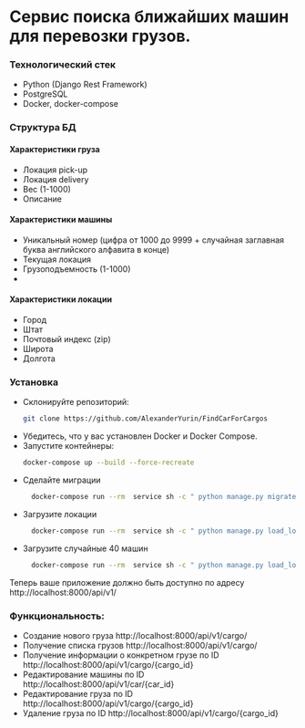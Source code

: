 # Сервис поиска ближайших машин для перевозки грузов.

### Технологический стек

- Python (Django Rest Framework)
- PostgreSQL
- Docker, docker-compose

### Структура БД

#### Характеристики груза

- Локация pick-up
- Локация delivery
- Вес (1-1000)
- Описание

#### Характеристики машины

- Уникальный номер (цифра от 1000 до 9999 + случайная заглавная буква английского алфавита в конце)
- Текущая локация
- Грузоподъемность (1-1000)
- 
#### Характеристики локации
- Город
- Штат
- Почтовый индекс (zip)
- Широта
- Долгота

### Установка

- Склонируйте репозиторий:
  ```bash
  git clone https://github.com/AlexanderYurin/FindCarForCargos
  ```
- Убедитесь, что у вас установлен Docker и Docker Compose.
- Запустите контейнеры:
    ```bash
    docker-compose up --build --force-recreate
    ```
- Сделайте миграции
  ```bash
    docker-compose run --rm  service sh -c " python manage.py migrate" 
  ```
- Загрузите локации
  ```bash
    docker-compose run --rm  service sh -c " python manage.py load_locations"
  ```
- Загрузите случайные 40 машин
  ```bash
    docker-compose run --rm  service sh -c " python manage.py load_locations"
  ```
Теперь ваше приложение должно быть доступно по адресу
http://localhost:8000/api/v1/


### Функциональность:

- Создание нового груза http://localhost:8000/api/v1/cargo/
- Получение списка грузов http://localhost:8000/api/v1/cargo/
- Получение информации о конкретном грузе по ID http://localhost:8000/api/v1/cargo/{cargo_id}
- Редактирование машины по ID http://localhost:8000/api/v1/car/{car_id}
- Редактирование груза по ID http://localhost:8000/api/v1/cargo/{cargo_id}
- Удаление груза по ID http://localhost:8000/api/v1/cargo/{cargo_id}




